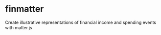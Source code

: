 # finmatter
Create illustrative representations of financial income and spending events with matter.js
